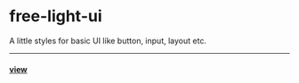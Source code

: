 # free-light-ui
A little styles for basic UI like button, input, layout etc.

___
#### [view](https://learners-team.github.io/free-light-ui/)
